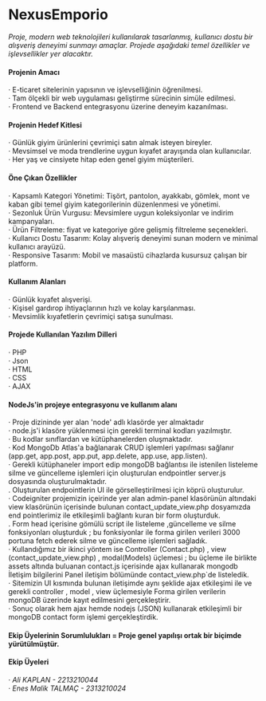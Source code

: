 # NexusEmporio

*Proje, modern web teknolojileri kullanılarak tasarlanmış, kullanıcı dostu bir alışveriş deneyimi sunmayı amaçlar. Projede aşağıdaki temel özellikler ve işlevsellikler yer alacaktır.*

#### Projenin Amacı
  · E-ticaret sitelerinin yapısının ve işlevselliğinin öğrenilmesi. <br>
  · Tam ölçekli bir web uygulaması geliştirme sürecinin simüle edilmesi.<br>
  · Frontend ve Backend entegrasyonu üzerine deneyim kazanılması.

#### Projenin Hedef Kitlesi
  · Günlük giyim ürünlerini çevrimiçi satın almak isteyen bireyler.<br>
  · Mevsimsel ve moda trendlerine uygun kıyafet arayışında olan kullanıcılar.<br>
  · Her yaş ve cinsiyete hitap eden genel giyim müşterileri.

#### Öne Çıkan Özellikler
   · Kapsamlı Kategori Yönetimi: Tişört, pantolon, ayakkabı, gömlek, mont ve kaban gibi temel giyim kategorilerinin düzenlenmesi ve yönetimi. <br>
   · Sezonluk Ürün Vurgusu: Mevsimlere uygun koleksiyonlar ve indirim kampanyaları. <br>
   · Ürün Filtreleme: fiyat ve kategoriye göre gelişmiş filtreleme seçenekleri. <br>
   · Kullanıcı Dostu Tasarım: Kolay alışveriş deneyimi sunan modern ve minimal kullanıcı arayüzü. <br>
   · Responsive Tasarım: Mobil ve masaüstü cihazlarda kusursuz çalışan bir platform.

  #### Kullanım Alanları
   · Günlük kıyafet alışverişi. <br>
   · Kişisel gardırop ihtiyaçlarının hızlı ve kolay karşılanması. <br>
   · Mevsimlik kıyafetlerin çevrimiçi satışa sunulması.


  #### Projede Kullanılan Yazılım Dilleri
   · PHP <br>
   · Json <br>
   · HTML <br>
   · CSS <br>
   · AJAX

  #### NodeJs'in projeye entegrasyonu ve kullanım alanı
   · Proje dizininde yer alan 'node' adlı klasörde yer almaktadır <br>
   · node.js'i klasöre yüklenmesi için gerekli terminal kodları yazılmıştır. <br>
   · Bu kodlar sınıflardan ve kütüphanelerden oluşmaktadır. <br>
   · Kod MongoDb Atlas'a bağlanarak CRUD işlemleri yapılması sağlanır (app.get, app.post, app.put, app.delete, app.use, app.listen). <br>
   · Gerekli kütüphaneler import edip mongoDB bağlantısı ile istenilen listeleme silme ve güncelleme işlemleri için oluşturulan endpointler server.js dosyasında oluşturulmaktadır. <br>
   . Oluşturulan endpointlerin UI ile görselleştirilmesi için köprü oluşturulur. <br>
   · Codeigniter projemizin içeirinde yer alan admin-panel klasörünün altındaki view klasörünün içerisinde bulunan contact_update_view.php dosyamızda  end pointlerimiz ile etkileşimli bağlantı kuran bir form oluşturduk. <br>
   . Form head içerisine gömülü  script ile listeleme ,güncelleme ve silme fonksiyonları oluşturduk ; bu fonksiyonlar ile forma girilen verileri 3000 portuna fetch ederek silme ve güncelleme işlemleri sağladık. <br>
   · Kullandığımız bir ikinci yöntem ise Controller (Contact.php) , view (contact_update_view.php) , modal(Models) üçlemesi ; bu üçleme ile birlikte assets altında buluanan contact.js içerisinde ajax kullanarak mongodb İletişim bilgilerini 
     Panel iletişim bölümünde contact_view.php`de listeledik. <br>
   · Sitemizin UI kısmında bulunan iletişimde aynı şeklide ajax etkileşimi ile ve gerekli controller , model , view üçlemesiyle Forma girilen verilerin mongoDB üzerinde kayıt edilmesini gerçekleştirir. <br>
   · Sonuç olarak hem ajax hemde nodejs (JSON) kullanarak etkileşimli bir mongoDB contact form işlemi gerçekleştirdik.
  
  #### Ekip Üyelerinin Sorumlulukları = Proje genel yapılışı ortak bir biçimde yürütülmüştür.

  #### Ekip Üyeleri
   · *Ali KAPLAN - 2213210044* <br>
   · *Enes Malik TALMAÇ - 2313210024*

    
